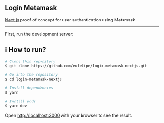 ## Login Metamask

[Next.js](https://nextjs.org/) proof of concept for user authentication using Metamask

---

First, run the development server:

## ℹ️ How to run?

```bash
# Clone this repository
$ git clone https://github.com/eufelipe/login-metamask-nextjs.git

# Go into the repository
$ cd login-metamask-nextjs

# Install dependencies
$ yarn

# Install pods
$ yarn dev

```

Open [http://localhost:3000](http://localhost:3000) with your browser to see the result.
